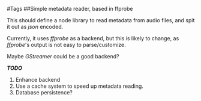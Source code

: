 #Tags
##Simple metadata reader, based in ffprobe

This should define a node library to read metadata from audio files, and
spit it out as *json* encoded.

Currently, it uses *ffprobe* as a backend, but this is likely to change, as
*ffprobe*'s output is not easy to parse/customize.

Maybe *GStreamer* could be a good backend?

***TODO***
1. Enhance backend
2. Use a cache system to speed up metadata reading.
3. Database persistence?
